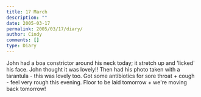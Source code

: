 ```yaml
---
title: 17 March
description: ""
date: 2005-03-17
permalink: 2005/03/17/diary/
author: Cindy
comments: []
type: Diary
---
```


John had a boa constrictor around his neck today; it stretch up and 'licked' his face. John thought it was lovely!! Then had his photo taken with a tarantula - this was lovely too. Got some antibiotics for sore throat + cough - feel very rough this evening. Floor to be laid tomorrow + we're moving back tomorrow!
